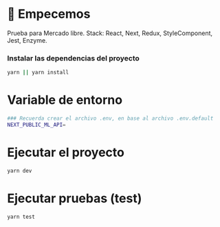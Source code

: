  # 🚀 Empecemos
 
 Prueba para Mercado libre.
 Stack: React, Next, Redux, StyleComponent, Jest, Enzyme.
 
### Instalar las dependencias del proyecto

```bash
yarn || yarn install
```

# Variable de entorno
```bash
### Recuerda crear el archivo .env, en base al archivo .env.default
NEXT_PUBLIC_ML_API=
```

# Ejecutar el proyecto

```bash
yarn dev
```

# Ejecutar pruebas (test)

```bash
yarn test
```
